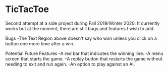 # TicTacToe
Second attempt at a side project during Fall 2019/Winter 2020.
It currently works but at the moment, there are still bugs and features I wish to add.

Bugs
-The Text Region above doesn't say who won unless you click on a button one more time after a win.

Potential Future Features
-A red bar that indicates the winning line.
-A menu screen that starts the game.
-A replay button that restarts the game without needing to exit and run again.
-An option to play against an AI.
